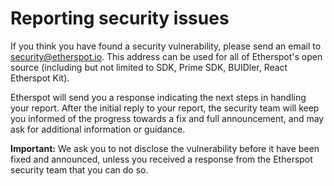 # Reporting security issues

If you think you have found a security vulnerability, please send an email to [security@etherspot.io](mailto:security@etherspot.io). This address can be used for all of Etherspot's open source (including but not limited to SDK, Prime SDK, BUIDler, React Etherspot Kit). 

Etherspot will send you a response indicating the next steps in handling your report. After the initial reply to your report, the security team will keep you informed of the progress towards a fix and full announcement, and may ask for additional information or guidance.

**Important:** We ask you to not disclose the vulnerability before it have been fixed and announced, unless you received a response from the Etherspot security team that you can do so.
